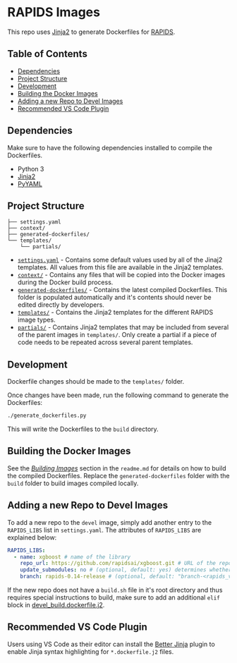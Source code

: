 # RAPIDS Images

This repo uses [Jinja2](https://www.palletsprojects.com/p/jinja/) to generate Dockerfiles for [RAPIDS](https://github.com/rapidsai).

## Table of Contents

- [Dependencies](#Dependencies)
- [Project Structure](#Project-Structure)
- [Development](#Development)
- [Building the Docker Images](#Building-the-Docker-Images)
- [Adding a new Repo to Devel Images](#Adding-a-new-Repo-to-Devel-Images)
- [Recommended VS Code Plugin](#Recommended-VS-Code-Plugin)

## Dependencies

Make sure to have the following dependencies installed to compile the Dockerfiles.

- Python 3
- [Jinja2](https://pypi.org/project/Jinja2/)
- [PyYAML](https://pypi.org/project/PyYAML/)

## Project Structure

```
├── settings.yaml
├── context/
├── generated-dockerfiles/
└── templates/
    └── partials/
```

- [`settings.yaml`](/settings.yaml) - Contains some default values used by all of the Jinaj2 templates. All values from this file are available in the Jinja2 templates.
- [`context/`](/context/) - Contains any files that will be copied into the Docker images during the Docker build process.
- [`generated-dockerfiles/`](/generated-dockerfiles/) - Contains the latest compiled Dockerfiles. This folder is populated automatically and it's contents should never be edited directly by developers.
- [`templates/`](/templates/) - Contains the Jinja2 templates for the different RAPIDS image types.
- [`partials/`](/templates/partials/) - Contains Jinja2 templates that may be included from several of the parent images in `templates/`. Only create a partial if a piece of code needs to be repeated across several parent templates.

## Development

Dockerfile changes should be made to the `templates/` folder.

Once changes have been made, run the following command to generate the Dockerfiles:

```sh
./generate_dockerfiles.py
```

This will write the Dockerfiles to the `build` directory.

## Building the Docker Images

See the [_Building Images_](readme.md#Building-Images) section in the `readme.md` for details on how to build the compiled Dockerfiles. Replace the `generated-dockerfiles` folder with the `build` folder to build images compiled locally.

## Adding a new Repo to Devel Images

To add a new repo to the `devel` image, simply add another entry to the `RAPIDS_LIBS` list in `settings.yaml`. The attributes of `RAPIDS_LIBS` are explained below:

```yaml
RAPIDS_LIBS:
  - name: xgboost # name of the library
    repo_url: https://github.com/rapidsai/xgboost.git # URL of the repo
    update_submodules: no # (optional, default: yes) determines whether the "--remote-submodules" flag should be used when cloning the repo
    branch: rapids-0.14-release # (optional, default: "branch-<rapids_version>") branch to be cloned inside of the image
```

If the new repo does not have a `build.sh` file in it's root directory and thus requires special instructions to build, make sure to add an additional `elif` block in [devel_build.dockerfile.j2](/templates/partials/devel_build.dockerfile.j2).

## Recommended VS Code Plugin

Users using VS Code as their editor can install the [Better Jinja](https://marketplace.visualstudio.com/items?itemName=samuelcolvin.jinjahtml) plugin to enable Jinja syntax highlighting for `*.dockerfile.j2` files.
